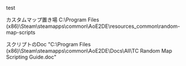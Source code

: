 test



カスタムマップ置き場
C:\Program Files (x86)\Steam\steamapps\common\AoE2DE\resources\_common\random-map-scripts


スクリプトのDoc
"C:\Program Files (x86)\Steam\steamapps\common\AoE2DE\Docs\All\TC Random Map Scripting Guide.doc"




